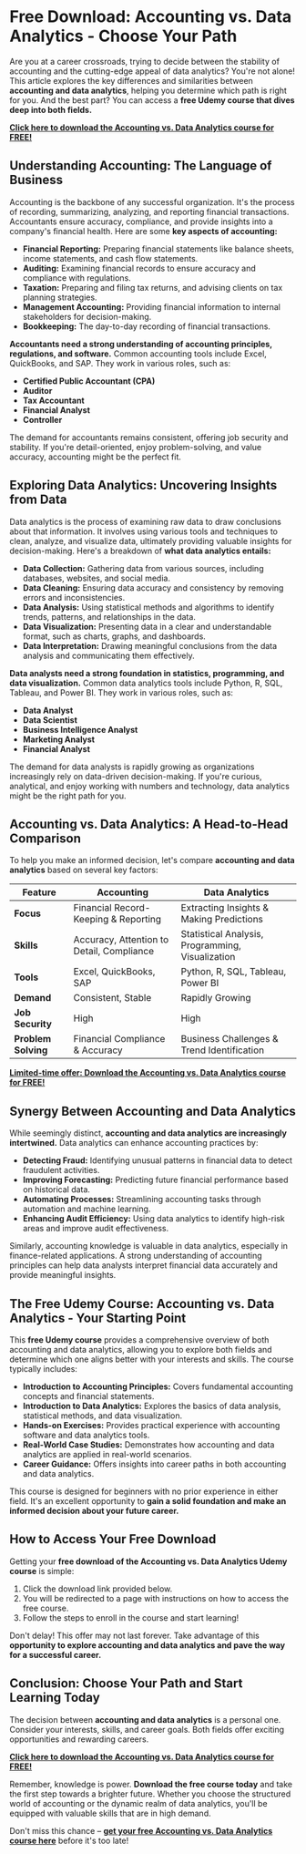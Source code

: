 # Free Download: Accounting vs. Data Analytics - Choose Your Path

Are you at a career crossroads, trying to decide between the stability of accounting and the cutting-edge appeal of data analytics? You're not alone! This article explores the key differences and similarities between **accounting and data analytics**, helping you determine which path is right for you. And the best part? You can access a **free Udemy course that dives deep into both fields.**

[**Click here to download the Accounting vs. Data Analytics course for FREE!**](https://udemywork.com/accounting-vs-data-analytics)

## Understanding Accounting: The Language of Business

Accounting is the backbone of any successful organization. It's the process of recording, summarizing, analyzing, and reporting financial transactions. Accountants ensure accuracy, compliance, and provide insights into a company's financial health. Here are some **key aspects of accounting:**

*   **Financial Reporting:** Preparing financial statements like balance sheets, income statements, and cash flow statements.
*   **Auditing:** Examining financial records to ensure accuracy and compliance with regulations.
*   **Taxation:** Preparing and filing tax returns, and advising clients on tax planning strategies.
*   **Management Accounting:** Providing financial information to internal stakeholders for decision-making.
*   **Bookkeeping:** The day-to-day recording of financial transactions.

**Accountants need a strong understanding of accounting principles, regulations, and software.** Common accounting tools include Excel, QuickBooks, and SAP. They work in various roles, such as:

*   **Certified Public Accountant (CPA)**
*   **Auditor**
*   **Tax Accountant**
*   **Financial Analyst**
*   **Controller**

The demand for accountants remains consistent, offering job security and stability. If you're detail-oriented, enjoy problem-solving, and value accuracy, accounting might be the perfect fit.

## Exploring Data Analytics: Uncovering Insights from Data

Data analytics is the process of examining raw data to draw conclusions about that information. It involves using various tools and techniques to clean, analyze, and visualize data, ultimately providing valuable insights for decision-making. Here's a breakdown of **what data analytics entails:**

*   **Data Collection:** Gathering data from various sources, including databases, websites, and social media.
*   **Data Cleaning:** Ensuring data accuracy and consistency by removing errors and inconsistencies.
*   **Data Analysis:** Using statistical methods and algorithms to identify trends, patterns, and relationships in the data.
*   **Data Visualization:** Presenting data in a clear and understandable format, such as charts, graphs, and dashboards.
*   **Data Interpretation:** Drawing meaningful conclusions from the data analysis and communicating them effectively.

**Data analysts need a strong foundation in statistics, programming, and data visualization.** Common data analytics tools include Python, R, SQL, Tableau, and Power BI. They work in various roles, such as:

*   **Data Analyst**
*   **Data Scientist**
*   **Business Intelligence Analyst**
*   **Marketing Analyst**
*   **Financial Analyst**

The demand for data analysts is rapidly growing as organizations increasingly rely on data-driven decision-making. If you're curious, analytical, and enjoy working with numbers and technology, data analytics might be the right path for you.

## Accounting vs. Data Analytics: A Head-to-Head Comparison

To help you make an informed decision, let's compare **accounting and data analytics** based on several key factors:

| Feature           | Accounting                                    | Data Analytics                                   |
|--------------------|-----------------------------------------------|-------------------------------------------------|
| **Focus**           | Financial Record-Keeping & Reporting          | Extracting Insights & Making Predictions        |
| **Skills**          | Accuracy, Attention to Detail, Compliance    | Statistical Analysis, Programming, Visualization |
| **Tools**           | Excel, QuickBooks, SAP                       | Python, R, SQL, Tableau, Power BI              |
| **Demand**          | Consistent, Stable                             | Rapidly Growing                                  |
| **Job Security**    | High                                          | High                                          |
| **Problem Solving** | Financial Compliance & Accuracy               | Business Challenges & Trend Identification     |

[**Limited-time offer: Download the Accounting vs. Data Analytics course for FREE!**](https://udemywork.com/accounting-vs-data-analytics)

## Synergy Between Accounting and Data Analytics

While seemingly distinct, **accounting and data analytics are increasingly intertwined.** Data analytics can enhance accounting practices by:

*   **Detecting Fraud:** Identifying unusual patterns in financial data to detect fraudulent activities.
*   **Improving Forecasting:** Predicting future financial performance based on historical data.
*   **Automating Processes:** Streamlining accounting tasks through automation and machine learning.
*   **Enhancing Audit Efficiency:** Using data analytics to identify high-risk areas and improve audit effectiveness.

Similarly, accounting knowledge is valuable in data analytics, especially in finance-related applications. A strong understanding of accounting principles can help data analysts interpret financial data accurately and provide meaningful insights.

## The Free Udemy Course: Accounting vs. Data Analytics - Your Starting Point

This **free Udemy course** provides a comprehensive overview of both accounting and data analytics, allowing you to explore both fields and determine which one aligns better with your interests and skills. The course typically includes:

*   **Introduction to Accounting Principles:** Covers fundamental accounting concepts and financial statements.
*   **Introduction to Data Analytics:** Explores the basics of data analysis, statistical methods, and data visualization.
*   **Hands-on Exercises:** Provides practical experience with accounting software and data analytics tools.
*   **Real-World Case Studies:** Demonstrates how accounting and data analytics are applied in real-world scenarios.
*   **Career Guidance:** Offers insights into career paths in both accounting and data analytics.

This course is designed for beginners with no prior experience in either field. It's an excellent opportunity to **gain a solid foundation and make an informed decision about your future career.**

## How to Access Your Free Download

Getting your **free download of the Accounting vs. Data Analytics Udemy course** is simple:

1.  Click the download link provided below.
2.  You will be redirected to a page with instructions on how to access the free course.
3.  Follow the steps to enroll in the course and start learning!

Don't delay! This offer may not last forever. Take advantage of this **opportunity to explore accounting and data analytics and pave the way for a successful career.**

## Conclusion: Choose Your Path and Start Learning Today

The decision between **accounting and data analytics** is a personal one. Consider your interests, skills, and career goals. Both fields offer exciting opportunities and rewarding careers.

**[Click here to download the Accounting vs. Data Analytics course for FREE!](https://udemywork.com/accounting-vs-data-analytics)**

Remember, knowledge is power. **Download the free course today** and take the first step towards a brighter future. Whether you choose the structured world of accounting or the dynamic realm of data analytics, you'll be equipped with valuable skills that are in high demand.

Don't miss this chance – **[get your free Accounting vs. Data Analytics course here](https://udemywork.com/accounting-vs-data-analytics)** before it's too late!
